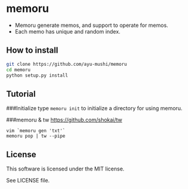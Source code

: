 memoru
=======

* Memoru generate memos, and support to operate for memos.
* Each memo has unique and random index.

How to install
-------
```sh
git clone https://github.com/ayu-mushi/memoru
cd memoru
python setup.py install
```

Tutorial
--------

###Initialize
type `memoru init` to initialize a directory for using memoru.

###memoru & tw
https://github.com/shokai/tw

```
vim `memoru gen 'txt'`
memoru pop | tw --pipe
```

License
--------
This software is licensed under the MIT license.

See LICENSE file.
